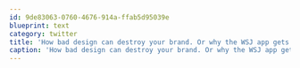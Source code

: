 ```yaml
---
id: 9de83063-0760-4676-914a-ffab5d95039e
blueprint: text
category: twitter
title: 'How bad design can destroy your brand. Or why the WSJ app gets 2 stars in the AppStore: useit.com/alertbox/mobil…'
caption: 'How bad design can destroy your brand. Or why the WSJ app gets 2 stars in the AppStore: <a href="http://www.useit.com/alertbox/mobile-startup-screen.html" title="http://www.useit.com/alertbox/mobile-startup-screen.html" class="link link_untco">useit.com/alertbox/mobil…</a>'
---
```

